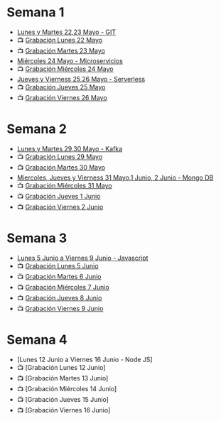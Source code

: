 # Semana 1
- [Lunes y Martes 22,23 Mayo - GIT](https://drive.google.com/file/d/1HnXZ6FgOQtTnxyfxTAH-G4Nm5tFGUFI8/view?usp=sharing)
- 📺 [Grabación Lunes 22 Mayo](https://drive.google.com/file/d/1zey1I1IYGvK9eAG3rZpt4W6VOQT3oziO/view?usp=share_link)
- 📺 [Grabación Martes 23 Mayo](https://drive.google.com/file/d/1qcCJaMumGty9pQe4YtZgVQL9BSPrjClC/view?usp=share_link)
- [Miércoles 24 Mayo - Microservicios](https://drive.google.com/file/d/16MbP8wUmHxrbw4IpdEQOJi277XrK4T0o/view?usp=sharing)
- 📺 [Grabación Miércoles 24 Mayo](https://drive.google.com/file/d/1P9CgsFyYecrcsn7vT2tITZHZMr_oYFMm/view?usp=share_link)
- [Jueves y Vierness 25,26 Mayo - Serverless](https://drive.google.com/file/d/1Q0ci1TDehBuHM-2jGMJp_HxSYWCxV8Aj/view?usp=sharing)
- 📺 [Grabación Jueves 25 Mayo](https://drive.google.com/file/d/10bVU9dT-xMGIAH2chgSbN-Q0fj0v2EFS/view?usp=share_link)
- 📺 [Grabación Viernes 26 Mayo](https://drive.google.com/file/d/136IBH-ly9jTstVprd9UJ0m2DGxR8PYSd/view?usp=share_link)

# Semana 2
- [Lunes y Martes 29,30 Mayo - Kafka](https://drive.google.com/file/d/1d0F31QVdxriMjViy24urpuCuPrnjvdIY/view?usp=sharing)
- 📺 [Grabación Lunes 29 Mayo](https://drive.google.com/file/d/1oqOJfCCaw9nImW_t5jMTqtLAFXtFS5a3/view?usp=share_link)
- 📺 [Grabación Martes 30 Mayo](https://drive.google.com/file/d/17NvvFVAsOntOeoubRhDxptSmvLSFKmcp/view?usp=share_link)
- [Miercoles, Jueves y Vierness 31 Mayo,1 Junio, 2 Junio - Mongo DB](https://drive.google.com/file/d/1-MFd5gDATTquio7_GVSsvWNVuETuOScY/view?usp=share_link)
- 📺 [Grabación Miércoles 31 Mayo](https://drive.google.com/file/d/1bZF9b5KBRp4X0StMKOcH4DoTYvtT0oac/view?usp=share_link)
- 📺 [Grabación Jueves 1 Junio](https://drive.google.com/file/d/1WBj4KcPDk-1A5AxckvRV94Nzv9TqJNYT/view?usp=drive_link)
- 📺 [Grabación Viernes 2 Junio](https://drive.google.com/file/d/14MSD1QVWOuzy94QAAzX7LpaQno9-B13B/view?usp=drive_link)

# Semana 3
- [Lunes 5 Junio a Viernes 9 Junio - Javascript](https://drive.google.com/file/d/1E8WTYxizJEgzoWIWP_cUnJpONcgAV2O0/view?usp=sharing)
- 📺 [Grabación Lunes 5 Junio](https://drive.google.com/file/d/1h9zzsRSm8QcqOyZCb0Sqrs0kXfKtap4g/view?usp=drive_link)
- 📺 [Grabación Martes 6 Junio](https://drive.google.com/file/d/162RaSwyE1ctk9vDwW0H9mTHubMd9NxWL/view?usp=drive_link)
- 📺 [Grabación Miércoles 7 Junio](https://drive.google.com/file/d/1WgR0qQ2UROn84IVcrdFO63mK03LMt7_P/view?usp=drive_link)
- 📺 [Grabación Jueves 8 Junio](https://drive.google.com/file/d/1UaIA1hY3DxpZX-WYRko-biqs59awWCWA/view?usp=drive_link)
- 📺 [Grabación Viernes 9 Junio](https://drive.google.com/file/d/19o5z6kcloQiUmBZe9O5N3a30cag19A8r/view?usp=drive_link)

# Semana 4
- [Lunes 12 Junio a Viernes 16 Junio - Node JS]
- 📺 [Grabación Lunes 12 Junio]
- 📺 [Grabación Martes 13 Junio]
- 📺 [Grabación Miércoles 14 Junio]
- 📺 [Grabación Jueves 15 Junio]
- 📺 [Grabación Viernes 16 Junio]
